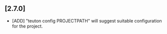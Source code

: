 
## [2.7.0]

- [ADD] "teuton config PROJECTPATH" will suggest suitable configuration for the project.
